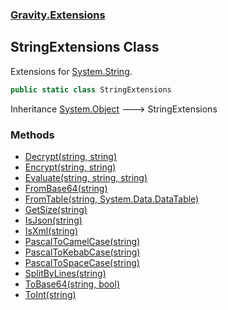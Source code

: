 ### [Gravity.Extensions](./Gravity-Extensions.md 'Gravity.Extensions')
## StringExtensions Class
Extensions for [System.String](https://docs.microsoft.com/en-us/dotnet/api/System.String 'System.String').  
```csharp
public static class StringExtensions
```
Inheritance [System.Object](https://docs.microsoft.com/en-us/dotnet/api/System.Object 'System.Object') &#129106; StringExtensions  
### Methods
- [Decrypt(string, string)](./Gravity-Extensions-StringExtensions-Decrypt(string_string).md 'Gravity.Extensions.StringExtensions.Decrypt(string, string)')
- [Encrypt(string, string)](./Gravity-Extensions-StringExtensions-Encrypt(string_string).md 'Gravity.Extensions.StringExtensions.Encrypt(string, string)')
- [Evaluate(string, string, string)](./Gravity-Extensions-StringExtensions-Evaluate(string_string_string).md 'Gravity.Extensions.StringExtensions.Evaluate(string, string, string)')
- [FromBase64(string)](./Gravity-Extensions-StringExtensions-FromBase64(string).md 'Gravity.Extensions.StringExtensions.FromBase64(string)')
- [FromTable(string, System.Data.DataTable)](./Gravity-Extensions-StringExtensions-FromTable(string_System-Data-DataTable).md 'Gravity.Extensions.StringExtensions.FromTable(string, System.Data.DataTable)')
- [GetSize(string)](./Gravity-Extensions-StringExtensions-GetSize(string).md 'Gravity.Extensions.StringExtensions.GetSize(string)')
- [IsJson(string)](./Gravity-Extensions-StringExtensions-IsJson(string).md 'Gravity.Extensions.StringExtensions.IsJson(string)')
- [IsXml(string)](./Gravity-Extensions-StringExtensions-IsXml(string).md 'Gravity.Extensions.StringExtensions.IsXml(string)')
- [PascalToCamelCase(string)](./Gravity-Extensions-StringExtensions-PascalToCamelCase(string).md 'Gravity.Extensions.StringExtensions.PascalToCamelCase(string)')
- [PascalToKebabCase(string)](./Gravity-Extensions-StringExtensions-PascalToKebabCase(string).md 'Gravity.Extensions.StringExtensions.PascalToKebabCase(string)')
- [PascalToSpaceCase(string)](./Gravity-Extensions-StringExtensions-PascalToSpaceCase(string).md 'Gravity.Extensions.StringExtensions.PascalToSpaceCase(string)')
- [SplitByLines(string)](./Gravity-Extensions-StringExtensions-SplitByLines(string).md 'Gravity.Extensions.StringExtensions.SplitByLines(string)')
- [ToBase64(string, bool)](./Gravity-Extensions-StringExtensions-ToBase64(string_bool).md 'Gravity.Extensions.StringExtensions.ToBase64(string, bool)')
- [ToInt(string)](./Gravity-Extensions-StringExtensions-ToInt(string).md 'Gravity.Extensions.StringExtensions.ToInt(string)')
